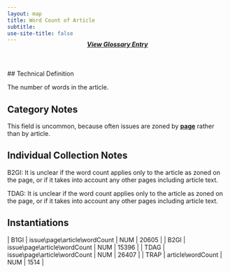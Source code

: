 ```yaml
---
layout: map
title: Word Count of Article
subtitle:  
use-site-title: false
---
```


<h4 style="text-align:center;font-style:italic;margin-top:-20px;margin-bottom:50px;"><a href="../../glossary/word-count-of-article">View Glossary Entry</a></h4>
## Technical Definition

The number of words in the article.

## Category Notes

This field is uncommon, because often issues are zoned by <a href="https://www.digitisednewspapers.net/maps/page-number">**page**</a>
rather than by article.

## Individual Collection Notes

B2GI: It is unclear if the word count applies only to the article as
zoned on the page, or if it takes into account any other pages including
article text.

TDAG: It is unclear if the word count applies only to the article as
zoned on the page, or if it takes into account any other pages including
article text.

## Instantiations

| B1GI  |  issue\\page\\article\\wordCount | NUM | 20605 |
| B2GI  |  issue\\page\\article\\wordCount | NUM | 15396 |
| TDAG  |  issue\\page\\article\\wordCount | NUM | 26407 |
| TRAP  |  article\\wordCount  | NUM | 1514  |

